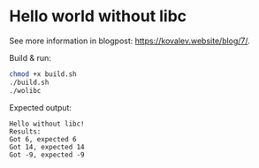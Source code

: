 # Hello world without libc

See more information in blogpost: https://kovalev.website/blog/7/.

Build & run:

```bash
chmod +x build.sh
./build.sh
./wolibc
```

Expected output:

```
Hello without libc!
Results:
Got 6, expected 6
Got 14, expected 14
Got -9, expected -9
```

